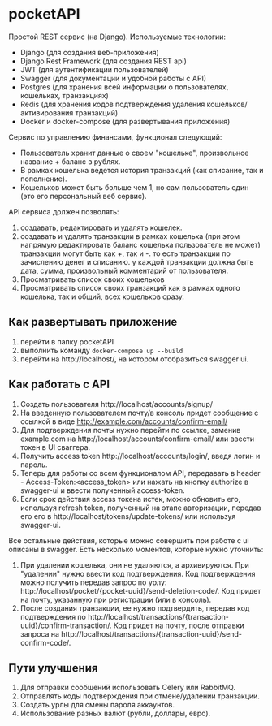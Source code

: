 # pocketAPI

Простой REST сервис (на Django).
Используемые технологии:
* Django (для создания веб-приложения)
* Django Rest Framework (для создания REST api)
* JWT (для аутентификации пользователей)
* Swagger (для документации и удобной работы с API)
* Postgres (для хранения всей информации о пользователях, кошельках, транзакциях)
* Redis (для хранения кодов подтверждения удаления кошельков/активирования транзакций)
* Docker и docker-compose (для развертывания приложения)

Сервис по управлению финансами, функционал следующий:
- Пользователь хранит данные о своем "кошельке", произвольное название + баланс в рублях.
- В рамках кошелька ведется история транзакций (как списание, так и пополнение).
- Кошельков может быть больше чем 1, но сам пользователь один (это его персональный веб сервис).

API сервиса должен позволять:
1. создавать, редактировать и удалять кошелек.
2. создавать и удалять транзакции в рамках кошелька (при этом напрямую редактировать баланс кошелька пользователь не может)
транзакции могут быть как +, так и -. то есть транзакции по зачислению денег и списанию.
у каждой транзакции должна быть дата, сумма, произвольный комментарий от пользователя.
3. Просматривать список своих кошельков
4. Просматривать список своих транзакций как в рамках одного кошелька, так и общий, всех кошельков сразу.

## Как развертывать приложение
1. перейти в папку pocketAPI
2. выполнить команду ` docker-compose up --build `
3. перейти на http://localhost/, на котором отобразиться swagger ui.

## Как работать с API
1. Создать пользователя http://localhost/accounts/signup/
2. На введенную пользователем почту/в консоль придет сообщение с ссылкой в виде http://example.com/accounts/confirm-email/<token>
3. Для подтверждения почты нужно перейти по ссылке, заменив example.com на http://localhost/accounts/confirm-email/<token> или ввести токен в UI сваггера.
4. Получить access token http://localhost/accounts/login/, введя логин и пароль.
5. Теперь для работы со всем функционалом API, передавать в header - Access-Token:<access_token> или нажать на кнопку authorize в swagger-ui и ввести полученный access-token.
6. Если срок действия access токена истек, можно обновить его, используя refresh token, полученный на этапе авторизации, передав его его в http://localhost/tokens/update-tokens/ или используя swagger-ui.

Все остальные действия, которые можно совершить при работе с ui описаны в swagger.
Есть несколько моментов, которые нужно уточнить:
1. При удалении кошелька, они не удаляются, а архивируются. При "удалении" нужно ввести код подтверждения. Код подтверждения можно получить передав запрос по урлу: http://localhost/pocket/{pocket-uuid}/send-deletion-code/. Код придет на почту, указанную при регистрации (или в консоль).
2. После создания транзакции, ее нужно подтвердить, передав код подтверждения по http://localhost/transactions/{transaction-uuid}/confirm-transaction/. Код придет на почту, после отправки запроса на http://localhost/transactions/{transaction-uuid}/send-confirm-code/.

## Пути улучшения
1. Для отправки сообщений использовать Celery или RabbitMQ.
2. Отправлять коды подтверждения при отмене/удалении транзакции.
3. Создать урлы для смены пароля аккаунтов.
4. Использование разных валют (рубли, доллары, евро).
